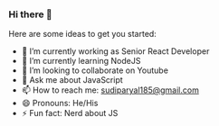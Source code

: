 ### Hi there 👋

Here are some ideas to get you started:

- 🔭 I’m currently working as Senior React Developer
- 🌱 I’m currently learning NodeJS
- 👯 I’m looking to collaborate on Youtube
- 💬 Ask me about JavaScript
- 📫 How to reach me: sudiparyal185@gmail.com
- 😄 Pronouns: He/His
- ⚡ Fun fact: Nerd about JS

